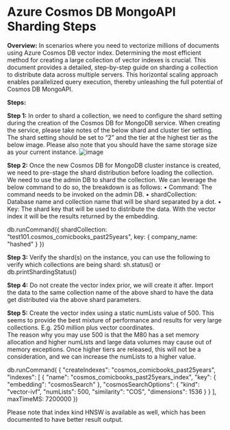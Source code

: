# Azure Cosmos DB MongoAPI Sharding Steps 

**Overview:**
In scenarios where you need to vectorize millions of documents using Azure Cosmos DB vector index. Determining the most efficient method for creating a large collection of vector indexes is crucial. 
This document provides a detailed, step-by-step guide on sharding a collection to distribute data across multiple servers. 
This horizontal scaling approach enables parallelized query execution, thereby unleashing the full potential of Cosmos DB MongoAPI.

**Steps:**

**Step 1:**
In order to shard a collection, we need to configure the shard setting during the creation of the Cosmos DB for MongoDB service. When creating the service, please take notes of the below shard and cluster tier setting. 
The shard setting should be set to “2” and the tier at the highest tier as the below image.  Please also note that you should have the same storage size as your current instance. 
![image](https://github.com/user-attachments/assets/bc9260f7-42d2-4841-b983-124ff13cd7c5)

**Step 2:**
Once the new Cosmos DB for MongoDB cluster instance is created, we need to pre-stage the shard distribution before loading the collection. We need to use the admin DB to shard the collection. We can leverage the below command to do so, the breakdown is as follows: 
•	Command: The command needs to be invoked on the admin DB. 
•	shardCollection: Database name and collection name that will be shard separated by a dot. 
•	Key: The shard key that will be used to distribute the data. With the vector index it will be the results returned by the embedding. 

db.runCommand({
    shardCollection: "test101.cosmos_comicbooks_past25years",
    key: { company_name: "hashed" }
})

**Step 3:**
Verify the shard(s) on the instance, you can use the following to verify which collections are being shard:
sh.status()  or  db.printShardingStatus()

**Step 4:**
Do not create the vector index prior, we will create it after. Import the data to the same collection name of the above shard to have the data get distributed via the above shard parameters. 

**Step 5:**
Create the vector index using a static numLists value of 500. This seems to provide the best mixture of performance and results for very large collections. E.g. 250 million plus vector coordinates.  
The reason why you may use 500 is that the M80 has a set memory allocation and higher numLists and large data volumes may cause out of memory exceptions. 
Once higher tiers are released, this will not be a consideration, and we can increase the numLists to a higher value.

db.runCommand(
{
  "createIndexes": "cosmos_comicbooks_past25years",
  "indexes": [
    {
      "name": "cosmos_comicbooks_past25years_index",
      "key": {
        "embedding": "cosmosSearch"
      },
      "cosmosSearchOptions": {
        "kind": "vector-ivf",
        "numLists": 500,
        "similarity": "COS",
        "dimensions": 1536
      }
    }
  ],
  maxTimeMS: 7200000
})


Please note that index kind HNSW is available as well, which has been documented to have better result output.


